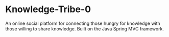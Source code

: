 # Knowledge-Tribe-0

An online social platform for connecting those hungry for knowledge with those willing to share knowledge. Built on the Java Spring MVC framework.

